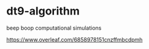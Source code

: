 # dt9-algorithm
beep boop computational simulations

https://www.overleaf.com/6858978151cnzffmbcdpmh
